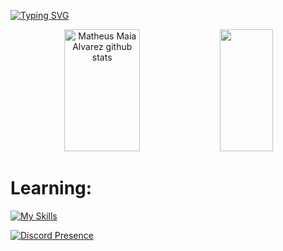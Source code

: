 [![Typing SVG](https://readme-typing-svg.demolab.com?font=Fira+Code&pause=1000&color=000000&width=435&lines=My+name+is+marioogg)](https://git.io/typing-svg)

<div align="center">  
  <img width="49%" height="195px" src="https://github-readme-stats.vercel.app/api?username=marioogg&show_icons=true&count_private=true&hide_border=true&title_color=7FFFD4&icon_color=7FFFD4&text_color=c9d1d9&bg_color=0d1117" alt="Matheus Maia Alvarez github stats" /> 
  <img width="41%" height="195px" src="https://github-readme-stats.vercel.app/api/top-langs/?username=mariooggt&layout=compact&hide_border=true&title_color=7FFFD4&text_color=7FFFD4&bg_color=0d1117" />
</div>

# Learning:
[![My Skills](https://skillicons.dev/icons?i=java,maven,pr,ps,idea,youtube)](https://skillicons.dev)

[![Discord Presence](https://lanyard.cnrad.dev/api/643024524513771521)](https://discord.com/users/643024524513771521)
